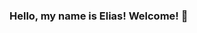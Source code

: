 ### Hello, my name is Elias! Welcome! 👋


<!--
**EliasRLima/eliasrlima** is a ✨ _special_ ✨ repository because its `README.md` (this file) appears on your GitHub profile.

Here are some ideas to get you started:

- 🔭 I currently work as an Oracle database administrator in D2TI Integrated Solutions
- 🌱 I’m currently learning java, javaFx, C, C++ and C#
- 👯 I am currently developing a compiler and translator "Portugol", see more in http://portugol.sourceforge.net/
- 📫 To talk to me, my instagram: @eliasrlima_
